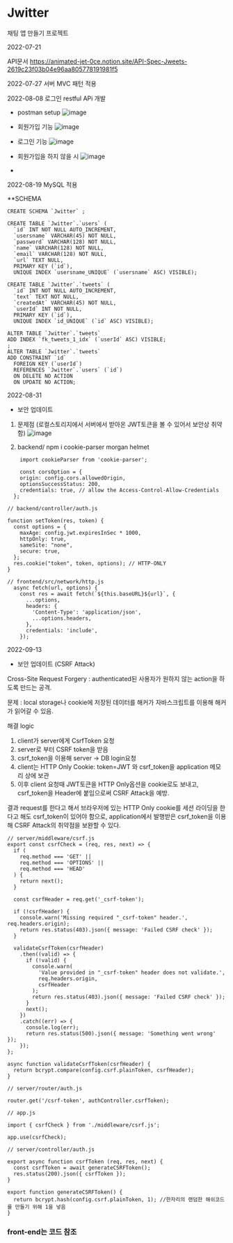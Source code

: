 # Jwitter
채팅 앱 만들기 프로젝트

2022-07-21

API문서
https://animated-jet-0ce.notion.site/API-Spec-Jweets-2619c23f03b04e96aa805778191981f5


2022-07-27
서버 MVC 패턴 적용

2022-08-08
로그인 restful APi 개발

- postman setup
![image](https://user-images.githubusercontent.com/50416571/184054960-062310fc-7a79-47b2-8192-251dd04ff1c4.png)


- 회원가입 기능 
![image](https://user-images.githubusercontent.com/50416571/184050986-d4ced5db-15cf-4fb2-a86a-c34bc1ea33fe.png)

- 로그인 기능
![image](https://user-images.githubusercontent.com/50416571/184051123-db1ea9e7-5e1d-4278-b171-2f361fa230f0.png)

- 회원가입을 하지 않을 시
![image](https://user-images.githubusercontent.com/50416571/184052465-a0f82c0c-9ff1-4cd7-8032-b1f6b250d10d.png)

- 
2022-08-19
MySQL 적용

**SCHEMA

```
CREATE SCHEMA `Jwitter` ;
```

```
CREATE TABLE `Jwitter`.`users` (
  `id` INT NOT NULL AUTO_INCREMENT,
  `usersname` VARCHAR(45) NOT NULL,
  `password` VARCHAR(128) NOT NULL,
  `name` VARCHAR(128) NOT NULL,
  `email` VARCHAR(128) NOT NULL,
  `url` TEXT NULL,
  PRIMARY KEY (`id`),
  UNIQUE INDEX `usersname_UNIQUE` (`usersname` ASC) VISIBLE);
```

```
CREATE TABLE `Jwitter`.`tweets` (
  `id` INT NOT NULL AUTO_INCREMENT,
  `text` TEXT NOT NULL,
  `createdAt` VARCHAR(45) NOT NULL,
  `userId` INT NOT NULL,
  PRIMARY KEY (`id`),
  UNIQUE INDEX `id_UNIQUE` (`id` ASC) VISIBLE);
```

```
ALTER TABLE `Jwitter`.`tweets` 
ADD INDEX `fk_tweets_1_idx` (`userId` ASC) VISIBLE;
;
ALTER TABLE `Jwitter`.`tweets` 
ADD CONSTRAINT `id`
  FOREIGN KEY (`userId`)
  REFERENCES `Jwitter`.`users` (`id`)
  ON DELETE NO ACTION
  ON UPDATE NO ACTION;
```

2022-08-31
- 보안 업데이트
 1. 문제점 (로컬스토리지에서 서버에서 받아온 JWT토큰을 볼 수 있어서 보안상 취약함)
 ![image](https://user-images.githubusercontent.com/50416571/187573126-698c01b7-3ac7-4659-858d-1179d115f9bc.png)
 
 2. backend/ npm i cookie-parser morgan helmet

```
    import cookieParser from 'cookie-parser';

    const corsOption = {
    origin: config.cors.allowedOrigin,
    optionsSuccessStatus: 200,
    credentials: true, // allow the Access-Control-Allow-Credentials
  };

```

```
// backend/controller/auth.js

function setToken(res, token) {
  const options = {
    maxAge: config.jwt.expiresInSec * 1000,
    httpOnly: true,
    sameSite: "none",
    secure: true,
  };
  res.cookie("token", token, options); // HTTP-ONLY
}

```

```
// frontend/src/network/http.js
  async fetch(url, options) {
    const res = await fetch(`${this.baseURL}${url}`, {
      ...options,
      headers: {
        'Content-Type': 'application/json',
        ...options.headers,
      },
      credentials: 'include',
    });
```

2022-09-13
- 보안 업데이트 (CSRF Attack)

Cross-Site Request Forgery : authenticated된 사용자가 원하지 않는 action을 하도록 만드는 공격. 

문제 : local storage나 cookie에 저장된 데이터를 해커가 자바스크립트를 이용해 해커가 읽어갈 수 있음.


해결 logic
1. client가 server에게 CsrfToken 요청
2. server로 부터 CSRF token을 받음 
3. csrf_token을 이용해 server -> DB login요청
4. client는 HTTP Only Cookie: token=JWT 와 csrf_token을 application 메모리 상에 보관
5. 이후 client 요청때 JWT토큰을 HTTP Only옵션을 cookie로도 보내고, csrf_token을 Header에 붙임으로써 CSRF Attack을 예방.

결과
request를 한다고 해서 브라우저에 있는 HTTP Only cookie를 세션 라이딩을 한다고 해도 csrf_token이 있어야 함으로, application에서 발행받은 csrf_token을 이용해 CSRF Attack의 취약점을 보완할 수 있다.

```
// server/middleware/csrf.js
export const csrfCheck = (req, res, next) => {
  if (
    req.method === 'GET' ||
    req.method === 'OPTIONS' ||
    req.method === 'HEAD'
  ) {
    return next();
  }

  const csrfHeader = req.get('_csrf-token');

  if (!csrfHeader) {
    console.warn('Missing required "_csrf-token" header.', req.headers.origin);
    return res.status(403).json({ message: 'Failed CSRF check' });
  }

  validateCsrfToken(csrfHeader)
    .then((valid) => {
      if (!valid) {
        console.warn(
          'Value provided in "_csrf-token" header does not validate.',
          req.headers.origin,
          csrfHeader
        );
        return res.status(403).json({ message: 'Failed CSRF check' });
      }
      next();
    })
    .catch((err) => {
      console.log(err);
      return res.status(500).json({ message: 'Something went wrong' });
    });
};

async function validateCsrfToken(csrfHeader) {
  return bcrypt.compare(config.csrf.plainToken, csrfHeader);
}
```

```
// server/router/auth.js

router.get('/csrf-token', authController.csrfToken);
```

```
// app.js

import { csrfCheck } from './middleware/csrf.js';

app.use(csrfCheck);
```

```
// server/controller/auth.js

export async function csrfToken (req, res, next) {
  const csrfToken = await generateCSRFToken();
  res.status(200).json({ csrfToken });
}

export function generateCSRFToken() {
  return bcrypt.hash(config.csrf.plainToken, 1); //한자리의 랜덤한 해쉬코드를 만들기 위해 1을 넣음
}

```
### front-end는 코드 참조





